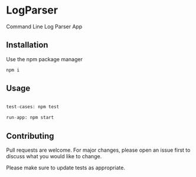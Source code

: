 # LogParser

Command Line Log Parser App

## Installation

Use the npm package manager

```bash
npm i
```

## Usage

```python

test-cases: npm test

run-app: npm start
```

## Contributing
Pull requests are welcome. For major changes, please open an issue first to discuss what you would like to change.

Please make sure to update tests as appropriate.

